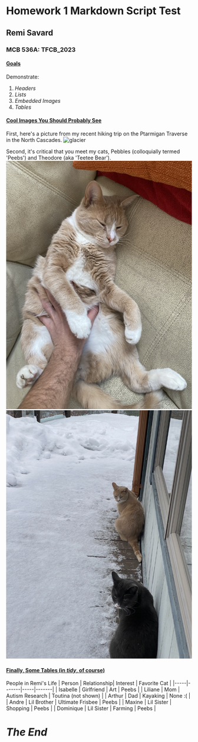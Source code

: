 
# Homework 1 Markdown Script Test

## Remi Savard

### MCB 536A: TFCB_2023

#### <ins>Goals<ins>

Demonstrate: 
1. *Headers*
2. *Lists*
3. *Embedded Images*
4. *Tables*

#### <ins>Cool Images You Should Probably See<ins>

First, here's a picture from my recent hiking trip on the Ptarmigan Traverse in the North Cascades.
![glacier](night1.jpg)

Second, it's critical that you meet my cats, Pebbles (colloquially termed 'Peebs') and Theodore (aka 'Teetee Bear').
![peebs](peebs.jpg)
![tt](tt.jpg)

#### <ins>Finally, Some Tables (in *tidy*, of course)<ins>

People in Remi's Life
| Person | Relationship|  Interest |  Favorite Cat |
|-----|-------|-----|-------|
|  Isabelle |  Girlfriend | Art |  Peebs |
|  Liliane | Mom  |  Autism Research | Toutina (not shown) |
| Arthur | Dad | Kayaking | None :( |
| Andre | Lil Brother | Ultimate Frisbee | Peebs |
| Maxine | Lil Sister | Shopping | Peebs |
| Dominique | Lil Sister | Farming | Peebs |


##

# *The End*
